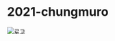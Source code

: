 # 2021-chungmuro
![로고](https://user-images.githubusercontent.com/46706915/104114888-a40f0600-534c-11eb-8dab-11d9bc6dabd8.png)
